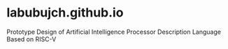 # labubujch.github.io
Prototype Design of Artificial Intelligence Processor Description Language Based on RISC-V
